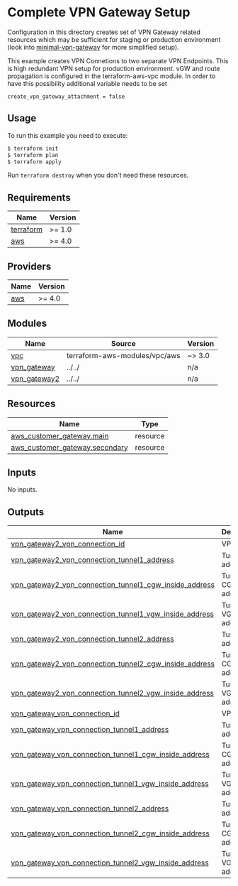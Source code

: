 # Complete VPN Gateway Setup

Configuration in this directory creates set of VPN Gateway related resources which may be sufficient for staging or production environment (look into [minimal-vpn-gateway](../minimal-vpn-gateway) for more simplified setup).

This example creates VPN Connetions to two separate VPN Endpoints. This is high redundant VPN setup for production environment. 
vGW and route propagation is configured in the terraform-aws-vpc module. In order to have this possibility additional variable needs to be set 

```
create_vpn_gateway_attachment = false 
```

## Usage

To run this example you need to execute:

```bash
$ terraform init
$ terraform plan
$ terraform apply
```

Run `terraform destroy` when you don't need these resources.

<!-- BEGINNING OF PRE-COMMIT-TERRAFORM DOCS HOOK -->
## Requirements

| Name | Version |
|------|---------|
| <a name="requirement_terraform"></a> [terraform](#requirement\_terraform) | >= 1.0 |
| <a name="requirement_aws"></a> [aws](#requirement\_aws) | >= 4.0 |

## Providers

| Name | Version |
|------|---------|
| <a name="provider_aws"></a> [aws](#provider\_aws) | >= 4.0 |

## Modules

| Name | Source | Version |
|------|--------|---------|
| <a name="module_vpc"></a> [vpc](#module\_vpc) | terraform-aws-modules/vpc/aws | ~> 3.0 |
| <a name="module_vpn_gateway"></a> [vpn\_gateway](#module\_vpn\_gateway) | ../../ | n/a |
| <a name="module_vpn_gateway2"></a> [vpn\_gateway2](#module\_vpn\_gateway2) | ../../ | n/a |

## Resources

| Name | Type |
|------|------|
| [aws_customer_gateway.main](https://registry.terraform.io/providers/hashicorp/aws/latest/docs/resources/customer_gateway) | resource |
| [aws_customer_gateway.secondary](https://registry.terraform.io/providers/hashicorp/aws/latest/docs/resources/customer_gateway) | resource |

## Inputs

No inputs.

## Outputs

| Name | Description |
|------|-------------|
| <a name="output_vpn_gateway2_vpn_connection_id"></a> [vpn\_gateway2\_vpn\_connection\_id](#output\_vpn\_gateway2\_vpn\_connection\_id) | VPN id |
| <a name="output_vpn_gateway2_vpn_connection_tunnel1_address"></a> [vpn\_gateway2\_vpn\_connection\_tunnel1\_address](#output\_vpn\_gateway2\_vpn\_connection\_tunnel1\_address) | Tunnel1 address |
| <a name="output_vpn_gateway2_vpn_connection_tunnel1_cgw_inside_address"></a> [vpn\_gateway2\_vpn\_connection\_tunnel1\_cgw\_inside\_address](#output\_vpn\_gateway2\_vpn\_connection\_tunnel1\_cgw\_inside\_address) | Tunnel1 CGW address |
| <a name="output_vpn_gateway2_vpn_connection_tunnel1_vgw_inside_address"></a> [vpn\_gateway2\_vpn\_connection\_tunnel1\_vgw\_inside\_address](#output\_vpn\_gateway2\_vpn\_connection\_tunnel1\_vgw\_inside\_address) | Tunnel1 VGW address |
| <a name="output_vpn_gateway2_vpn_connection_tunnel2_address"></a> [vpn\_gateway2\_vpn\_connection\_tunnel2\_address](#output\_vpn\_gateway2\_vpn\_connection\_tunnel2\_address) | Tunnel2 address |
| <a name="output_vpn_gateway2_vpn_connection_tunnel2_cgw_inside_address"></a> [vpn\_gateway2\_vpn\_connection\_tunnel2\_cgw\_inside\_address](#output\_vpn\_gateway2\_vpn\_connection\_tunnel2\_cgw\_inside\_address) | Tunnel2 CGW address |
| <a name="output_vpn_gateway2_vpn_connection_tunnel2_vgw_inside_address"></a> [vpn\_gateway2\_vpn\_connection\_tunnel2\_vgw\_inside\_address](#output\_vpn\_gateway2\_vpn\_connection\_tunnel2\_vgw\_inside\_address) | Tunnel2 VGW address |
| <a name="output_vpn_gateway_vpn_connection_id"></a> [vpn\_gateway\_vpn\_connection\_id](#output\_vpn\_gateway\_vpn\_connection\_id) | VPN id |
| <a name="output_vpn_gateway_vpn_connection_tunnel1_address"></a> [vpn\_gateway\_vpn\_connection\_tunnel1\_address](#output\_vpn\_gateway\_vpn\_connection\_tunnel1\_address) | Tunnel1 address |
| <a name="output_vpn_gateway_vpn_connection_tunnel1_cgw_inside_address"></a> [vpn\_gateway\_vpn\_connection\_tunnel1\_cgw\_inside\_address](#output\_vpn\_gateway\_vpn\_connection\_tunnel1\_cgw\_inside\_address) | Tunnel1 CGW address |
| <a name="output_vpn_gateway_vpn_connection_tunnel1_vgw_inside_address"></a> [vpn\_gateway\_vpn\_connection\_tunnel1\_vgw\_inside\_address](#output\_vpn\_gateway\_vpn\_connection\_tunnel1\_vgw\_inside\_address) | Tunnel1 VGW address |
| <a name="output_vpn_gateway_vpn_connection_tunnel2_address"></a> [vpn\_gateway\_vpn\_connection\_tunnel2\_address](#output\_vpn\_gateway\_vpn\_connection\_tunnel2\_address) | Tunnel2 address |
| <a name="output_vpn_gateway_vpn_connection_tunnel2_cgw_inside_address"></a> [vpn\_gateway\_vpn\_connection\_tunnel2\_cgw\_inside\_address](#output\_vpn\_gateway\_vpn\_connection\_tunnel2\_cgw\_inside\_address) | Tunnel2 CGW address |
| <a name="output_vpn_gateway_vpn_connection_tunnel2_vgw_inside_address"></a> [vpn\_gateway\_vpn\_connection\_tunnel2\_vgw\_inside\_address](#output\_vpn\_gateway\_vpn\_connection\_tunnel2\_vgw\_inside\_address) | Tunnel2 VGW address |
<!-- END OF PRE-COMMIT-TERRAFORM DOCS HOOK -->

